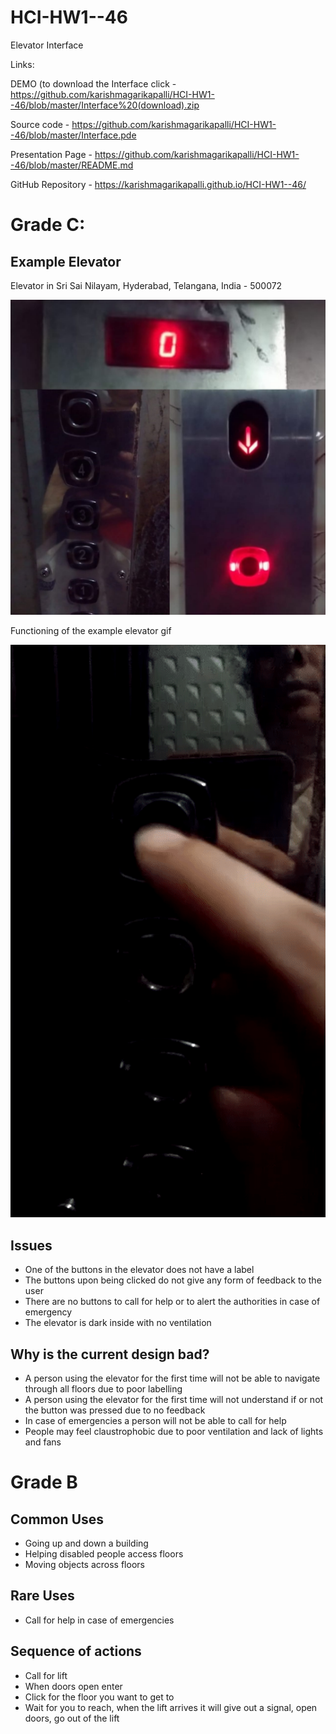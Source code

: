 # HCI-HW1--46
Elevator Interface

Links:

DEMO (to download the Interface click - https://github.com/karishmagarikapalli/HCI-HW1--46/blob/master/Interface%20(download).zip

Source code - https://github.com/karishmagarikapalli/HCI-HW1--46/blob/master/Interface.pde

Presentation Page - https://github.com/karishmagarikapalli/HCI-HW1--46/blob/master/README.md

GitHub Repository - https://karishmagarikapalli.github.io/HCI-HW1--46/


# Grade C:



## Example Elevator

Elevator in Sri Sai Nilayam, Hyderabad, Telangana, India - 500072

![](https://github.com/karishmagarikapalli/HCI-HW1--46/blob/master/Elevator%20Example%20Collage.jpeg)

Functioning of the example elevator gif

![](https://github.com/karishmagarikapalli/HCI-HW1--46/blob/master/HW1.Karishma_Garikapalli.gif)


## Issues

* One of the buttons in the elevator does not have a label
* The buttons upon being clicked do not give any form of feedback to the user
* There are no buttons to call for help or to alert the authorities in case of emergency
* The elevator is dark inside with no ventilation


## Why is the current design bad?

* A person using the elevator for the first time will not be able to navigate through all floors due to poor labelling
* A person using the elevator for the first time will not understand if or not the button was pressed due to no feedback
* In case of emergencies a person will not be able to call for help
* People may feel claustrophobic due to poor ventilation and lack of lights and fans


# Grade B


## Common Uses

* Going up and down a building
* Helping disabled people access floors
* Moving objects across floors


## Rare Uses

* Call for help in case of emergencies


## Sequence of actions

* Call for lift
* When doors open enter
* Click for the floor you want to get to
* Wait for you to reach, when the lift arrives it will give out a signal, open doors, go out of the lift


